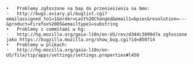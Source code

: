 	•	Problemy zgłoszone na bap do przeniesienia na bmo:
	◦	http://bugs.aviary.pl/buglist.cgi?emailassigned_to1=1&order=Last%20Changed&email1=bpiec&resolution=---&product=Firefox%20OS&emailtype1=substring
	•	Problemy z commitami w hg:
	◦	http://hg.mozilla.org/gaia-l10n/en-US/rev/d344c389947a zgłoszone jako https://bugzilla.mozilla.org/show_bug.cgi?id=850714
	•	Problemy w plikach:
	◦	http://hg.mozilla.org/gaia-l10n/en-US/file/tip/apps/settings/settings.properties#l450
